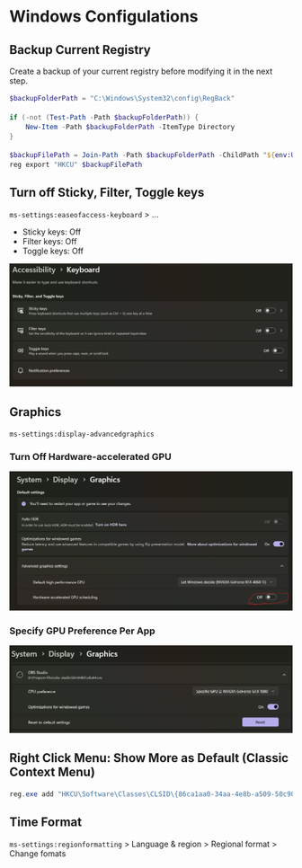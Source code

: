 # Windows Configulations

## Backup Current Registry

Create a backup of your current registry before modifying it in the next step.

```ps1
$backupFolderPath = "C:\Windows\System32\config\RegBack"

if (-not (Test-Path -Path $backupFolderPath)) {
    New-Item -Path $backupFolderPath -ItemType Directory
}

$backupFilePath = Join-Path -Path $backupFolderPath -ChildPath "${env:USERNAME}-HKCU-$(Get-Date -Format 'yyyyMMddHHmmss').reg"
reg export "HKCU" $backupFilePath
```

## Turn off Sticky, Filter, Toggle keys

`ms-settings:easeofaccess-keyboard` > ...

- Sticky keys: Off
- Filter keys: Off
- Toggle keys: Off

![alt text](img/turn-off-sticky.png)

## Graphics

`ms-settings:display-advancedgraphics`

### Turn Off Hardware-accelerated GPU

![alt text](img/turn-off-hardware-accelerated-gpu.png)

### Specify GPU Preference Per App

![alt text](img/graphics-conf-per-app.png)

## Right Click Menu: Show More as Default (Classic Context Menu)

```ps1
reg.exe add "HKCU\Software\Classes\CLSID\{86ca1aa0-34aa-4e8b-a509-50c905bae2a2}\InprocServer32" /f /ve
```

## Time Format

`ms-settings:regionformatting` > Language & region > Regional format > Change fomats
